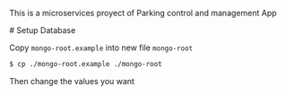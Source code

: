 This is a microservices proyect of Parking control and management App

# Setup Database

Copy `mongo-root.example` into new file `mongo-root`

```sh
$ cp ./mongo-root.example ./mongo-root
```

Then change the values you want